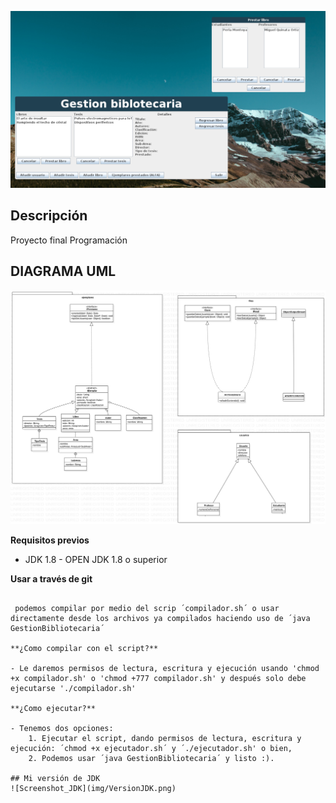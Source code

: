 ![Screenshotprincipal](img/ScreenshotPrincipal.png)

## Descripción
Proyecto final Programación

## DIAGRAMA UML
![DiagramaUML](img/UML.svg)

**Requisitos previos**
- JDK 1.8 - OPEN JDK 1.8 o superior

**Usar a través de git**

```git clone https://github.com/spawmc/GestionBiblotecaria-Java.git´´´

 podemos compilar por medio del scrip ´compilador.sh´ o usar directamente desde los archivos ya compilados haciendo uso de ´java GestionBibliotecaria´

**¿Como compilar con el script?**

- Le daremos permisos de lectura, escritura y ejecución usando 'chmod +x compilador.sh' o 'chmod +777 compilador.sh' y después solo debe ejecutarse './compilador.sh'

**¿Como ejecutar?**

- Tenemos dos opciones: 
    1. Ejecutar el script, dando permisos de lectura, escritura y ejecución: ´chmod +x ejecutador.sh´ y ´./ejecutador.sh' o bien,
    2. Podemos usar ´java GestionBibliotecaria´ y listo :).

## Mi versión de JDK
![Screenshot_JDK](img/VersionJDK.png)



